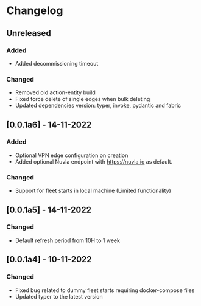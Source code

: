 # Changelog

## Unreleased
### Added
 - Added decommissioning timeout
### Changed
 - Removed old action-entity build
 - Fixed force delete of single edges when bulk deleting
 - Updated dependencies version: typer, invoke, pydantic and fabric
## [0.0.1a6] - 14-11-2022
### Added
- Optional VPN edge configuration on creation
- Added optional Nuvla endpoint with https://nuvla.io as default.
### Changed
- Support for fleet starts in local machine (Limited functionality)

## [0.0.1a5] - 14-11-2022
### Changed
- Default refresh period from 10H to 1 week

## [0.0.1a4] - 10-11-2022
### Changed
- Fixed bug related to dummy fleet starts requiring docker-compose files
- Updated typer to the latest version